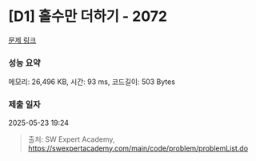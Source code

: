 # [D1] 홀수만 더하기 - 2072 

[문제 링크](https://swexpertacademy.com/main/code/problem/problemDetail.do?contestProbId=AV5QSEhaA5sDFAUq) 

### 성능 요약

메모리: 26,496 KB, 시간: 93 ms, 코드길이: 503 Bytes

### 제출 일자

2025-05-23 19:24



> 출처: SW Expert Academy, https://swexpertacademy.com/main/code/problem/problemList.do